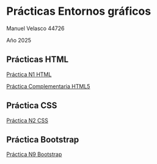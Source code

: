# Prácticas Entornos gráficos

Manuel Velasco 44726

Año 2025

## Prácticas HTML

[Práctica N1 HTML](pn1_html/README.md)

[Práctica Complementaria HTML5](pn1_html/README.md)

## Práctica CSS

[Práctica N2 CSS](pn2_css/README.md)

## Práctica Bootstrap

[Práctica N9 Bootstrap](pn9_bootstrap/README.md)


